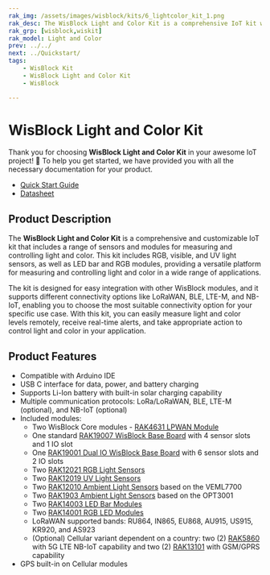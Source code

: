 ```yaml
---
rak_img: /assets/images/wisblock/kits/6_lightcolor_kit_1.png
rak_desc: The WisBlock Light and Color Kit is a comprehensive IoT kit which includes RGB, Visible, and UV light sensors and LED Bar/RGB modules. It also supports different connectivity options like LoRaWAN, BLE, LTE-M, and NB-IoT.
rak_grp: [wisblock,wiskit]
rak_model: Light and Color
prev: ../../
next: ../Quickstart/
tags:
    - WisBlock Kit
    - WisBlock Light and Color Kit
    - WisBlock

---
```


# WisBlock Light and Color Kit

Thank you for choosing **WisBlock Light and Color Kit** in your awesome IoT project! 🎉 To help you get started, we have provided you with all the necessary documentation for your product.

* [Quick Start Guide](../Quickstart/)
* [Datasheet](../Datasheet/)

## Product Description

The **WisBlock Light and Color Kit** is a comprehensive and customizable IoT kit that includes a range of sensors and modules for measuring and controlling light and color. This kit includes RGB, visible, and UV light sensors, as well as LED bar and RGB modules, providing a versatile platform for measuring and controlling light and color in a wide range of applications.

The kit is designed for easy integration with other WisBlock modules, and it supports different connectivity options like LoRaWAN, BLE, LTE-M, and NB-IoT, enabling you to choose the most suitable connectivity option for your specific use case. With this kit, you can easily measure light and color levels remotely, receive real-time alerts, and take appropriate action to control light and color in your application.

## Product Features

- Compatible with Arduino IDE
- USB C interface for data, power, and battery charging
- Supports Li-Ion battery with built-in solar charging capability
- Multiple communication protocols: LoRa/LoRaWAN, BLE, LTE-M (optional), and NB-IoT (optional)
- Included modules:
    - Two WisBlock Core modules - [RAK4631 LPWAN Module](https://docs.rakwireless.com/Product-Categories/WisBlock/RAK4631/Quickstart/)
    - One standard [RAK19007 WisBlock Base Board](https://docs.rakwireless.com/Product-Categories/WisBlock/RAK19007/Quickstart/) with 4 sensor slots and 1 IO slot
    - One [RAK19001 Dual IO WisBlock Base Board](/Product-Categories/WisBlock/RAK19001/Overview/) with 6 sensor slots and 2 IO slots
    - Two [RAK12021 RGB Light Sensors](/Product-Categories/WisBlock/RAK12021/Quickstart/)
    - Two [RAK12019 UV Light Sensors](/Product-Categories/WisBlock/RAK12019/Quickstart/)
    - Two [RAK12010 Ambient Light Sensors](/Product-Categories/WisBlock/RAK12010/Quickstart/) based on the VEML7700
    - Two [RAK1903 Ambient Light Sensors](/Product-Categories/WisBlock/RAK1903/Quickstart/) based on the OPT3001
    - Two [RAK14003 LED Bar Modules](/Product-Categories/WisBlock/RAK14003/Quickstart/)
    - Two [RAK14001 RGB LED Modules](/Product-Categories/WisBlock/RAK14001/Quickstart/)
    - LoRaWAN supported bands: RU864, IN865, EU868, AU915, US915, KR920, and AS923
    - (Optional) Cellular variant dependent on a country: two (2) [RAK5860](https://docs.rakwireless.com/Product-Categories/WisBlock/RAK5860/Quickstart/) with 5G LTE NB-IoT capability and two (2) [RAK13101](https://docs.rakwireless.com/Product-Categories/WisBlock/RAK13101/Quickstart/) with GSM/GPRS capability
- GPS built-in on Cellular modules
